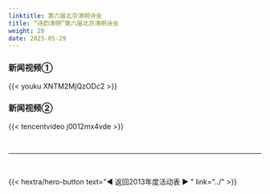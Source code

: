 ```yaml
---
linktitle: 第六届北京清明诗会
title: “诗韵清明”第六届北京清明诗会
weight: 20
date: 2025-05-29
---
```


### 新闻视频①

{{< youku XNTM2MjQzODc2 >}}

### 新闻视频②

{{< tencentvideo j0012mx4vde >}}

<br>
<hr>
<br>

{{< hextra/hero-button text="◀ 返回2013年度活动表 ▶ " link="../" >}}